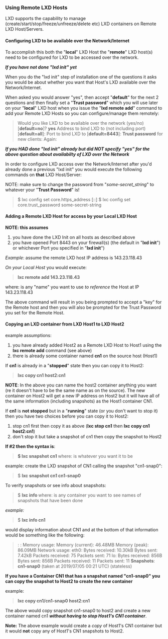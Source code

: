 ### Using Remote LXD Hosts 

LXD supports the capability to manage (create/start/stop/freeze/unfreeze/delete etc) LXD containers on Remote LXD Host/Servers. 

#### Configuring LXD to be available over the Network/Internet

To accomplish this both the "**local**" LXD Host the "**remote**" LXD host(s) need to be configured for LXD to be accessed over 
the network.

_**If you have not done "lxd init" yet**_ 

When you do the "lxd init" step of installation one of the questions it asks you would be about whether you want that Host's
LXD available over the Network/Internet. 

When asked you would answer "yes", then accept "**default**" for the next 2 questions and then finally set 
a "**Trust password**" which you will use later on your "**local**" LXD host when you issue the "**lxd remote add**" 
command to add your Remote LXD Hosts so you can configure/manage them remotely:  

> Would you like LXD to be available over the network (yes/no) [**default=no**]? **yes**
> Address to bind LXD to (not including port) [**default=all**]: 
> Port to bind LXD to [**default=8443**]: 
> **Trust password** for new clients: 
> Again: 

_**If you HAD done "lxd init" already but did NOT specify "yes" for the above question about availabilty of LXD over the
Network**_ 

In order to configure LXD access over the Network/Internet after you'd already done a previous "lxd init" you would execute
the following commands on **that** LXD Host/Server:

NOTE: make sure to change the password from "_some-secret_string_" to whatever your "**Trust Password**" is!

> $ lxc config set core.https_address [::]
> $ lxc config set core.trust_password some-secret-string


#### Adding a Remote LXD Host for access by your Local LXD Host 

**NOTE: this assumes**
1. you have done the LXD Init on all hosts as described above  
2. you have opened Port 8443 on your firewall(s) (the default in "**lxd init**") or whichever Port you specified in "**lxd init**")

_Example_:  assume the remote LXD host IP address is 143.23.118.43

_On your Local Host_ you would execute:   

> **lxc remote add _<alias>_ 143.23.118.43**

where:  _<alias>_ is any "name" you want to use _to reference_ the Host at IP 143.23.118.43

The above command will result in you being prompted to accept a "key" for the Remote host and then you will also be prompted for 
the Trust Password you set for the Remote Host.

#### Copying an LXD container from LXD Host1 to LXD Host2

example assumptions:  
1. you have already added Host2 as a Remote LXD Host to Host1 using the **lxc remote add** command (see above)
2. there is already some container named **cn1** on the source host (Host1) 

If **cn1** is already in a "**stopped**" state then you can copy it to Host2:

> **lxc copy cn1 host2:cn1**

**NOTE**: 
In the above you can name the host2 container anything you want (re it doesn't have to be the same name as on the source).
The new container on Host2 will get a new IP address on Host2 but it will have all of the same information (including snapshots)
as the Host1 container CN1.

If **cn1** is **not stopped** but in a "**running**" state (or you don't want to stop it) then you have two choices
before you can copy it to Host2:  
1. stop cn1 first then copy it as above (**lxc stop cn1** then **lxc copy cn1 host2:cn1**)
2. don't stop it but take a snapshot of cn1 then copy the snapshot to Host2

**If #2 then the syntax is**:

> **$ lxc snapshot cn1 <snapshot-name>**   where: <snapshot-name> is whatever you want it to be

example: create the LXD snapshot of CN1 calling the snapshot "cn1-snap0":
> $ **lxc snapshot cn1 cn1-snap0**

To verify snapshots or see info about snapshots:
> $ **lxc info <container-name>**  where: <container-name> is any container you want to see names of snapshots that have been done

_example:_  
> $ **lxc info cn1**

would display information about CN1 and at the bottom of that information would be something like the following:

> :
> :
> Memory usage:
>   Memory (current): 46.48MB
>   Memory (peak): 86.09MB
> Network usage:
>   eth0:
>     Bytes received: 10.30kB
>     Bytes sent: 7.42kB
>     Packets received: 75
>     Packets sent: 71
>   lo:
>     Bytes received: 856B
>     Bytes sent: 856B
>     Packets received: 11
>     Packets sent: 11
> **Snapshots**:
>  **cn1-snap0** (taken at 2019/07/05 00:21 UTC) (stateless)


**If you have a Container CN1 that has a snapshot named "cn1-snap0" you can copy the **snapshot** to Host2 to create
the new container**

example:
> **lxc copy cn1/cn1-snap0 host2:cn1**

The above would copy snapshot cn1-snap0 to host2 and create a new container named cn1 _**without having to stop Host1's CN1 
container**_.

**Note:** 
The above example would create a _copy_ of Host1's CN1 container but it would **not** copy  any of Host1's CN1 snapshots
to Host2.
